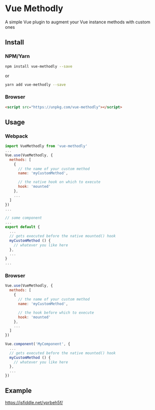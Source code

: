 # Vue Methodly

A simple Vue plugin to augment your Vue instance methods with custom ones

## Install

### NPM/Yarn

```bash
npm install vue-methodly --save
```

or

```bash
yarn add vue-methodly --save
```

### Browser

```html
<script src="https://unpkg.com/vue-methodly"></script>
```

## Usage

### Webpack

```js
import VueMethodly from 'vue-methodly'
...
Vue.use(VueMethodly, {
  methods: [
    {
      // the name of your custom method
      name: 'myCustomMethod',

      // the native hook on which to execute
      hook: 'mounted'
    },
    ...
  ]
})
...
```

```js
// some component
...
export default {
  ...
  // gets executed before the native mounted() hook
  myCustomMethod () {
    // whatever you like here
  },
  ...
}
...
```

### Browser

```js
Vue.use(VueMethodly, {
  methods: [
    {
      // the name of your custom method
      name: 'myCustomMethod',

      // the hook before which to execute
      hook: 'mounted'
    },
    ...
  ]
})
```

```js
Vue.component('MyComponent', {
  ...
  // gets executed before the native mounted() hook
  myCustomMethod () {
    // whatever you like here
  },
  ...
})
```

## Example
https://jsfiddle.net/yprbeh5f/
